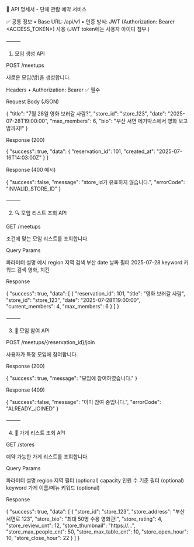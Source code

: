📘 API 명세서 - 단체 관람 예약 서비스

✅ 공통 정보
	•	Base URL: /api/v1
	•	인증 방식: JWT (Authorization: Bearer <ACCESS_TOKEN>) 사용 (JWT token에는 사용자 아이디 첨부.)

⸻

1. 모임 생성 API

POST /meetups

새로운 모임(방)을 생성합니다.

Headers
	•	Authorization: Bearer <JWT> ✅ 필수

Request Body (JSON)

{
  "title": "7월 28일 영화 보러갈 사람?",
  "store_id": "store_123",
  "date": "2025-07-28T19:00:00",
  "max_members": 6,
  "bio": "부산 서면 메가박스에서 영화 보고 밥까지!"
}

Response (200)

{
  "success": true,
  "data": {
    "reservation_id": 101,
    "created_at": "2025-07-16T14:03:00Z"
  }
}

Response (400 예시)

{
  "success": false,
  "message": "store_id가 유효하지 않습니다.",
  "errorCode": "INVALID_STORE_ID"
}


⸻

2. 🔍 모임 리스트 조회 API

GET /meetups

조건에 맞는 모임 리스트를 조회합니다.

Query Params

파라미터	설명	예시
region	지역 검색	부산
date	날짜 필터	2025-07-28
keyword	키워드 검색	영화, 치킨

Response

{
  "success": true,
  "data": [
    {
      "reservation_id": 101,
      "title": "영화 보러갈 사람",
      "store_id": "store_123",
      "date": "2025-07-28T19:00:00",
      "current_members": 4,
      "max_members": 6
    }
  ]
}


⸻

3. 🙋 모임 참여 API

POST /meetups/{reservation_id}/join

사용자가 특정 모임에 참여합니다.

Response (200)

{
  "success": true,
  "message": "모임에 참여하였습니다."
}

Response (409)

{
  "success": false,
  "message": "이미 참여 중입니다.",
  "errorCode": "ALREADY_JOINED"
}


⸻

4. 📍 가게 리스트 조회 API

GET /stores

예약 가능한 가게 리스트를 조회합니다.

Query Params

파라미터	설명
region	지역 필터 (optional)
capacity	인원 수 기준 필터 (optional)
keyword	가게 이름/메뉴 키워드 (optional)

Response

{
  "success": true,
  "data": [
    {
      "store_id": "store_123",
      "store_address": "부산 서면로 123",
      "store_bio": "최대 50명 수용 영화관!",
      "store_rating": 4,
      "store_review_cnt": 12,
      "store_thumbnail": "https://...",
      "store_max_people_cnt": 50,
      "store_max_table_cnt": 10,
      "store_open_hour": 10,
      "store_close_hour": 22
    }
  ]
}

